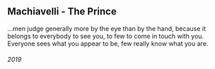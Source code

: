 ## Machiavelli - The Prince

...men judge generally more by the eye than by the hand, because it belongs to everybody to see you, to few to come in touch with you.
Everyone sees what you appear to be, few really know what you are.


###### 2019